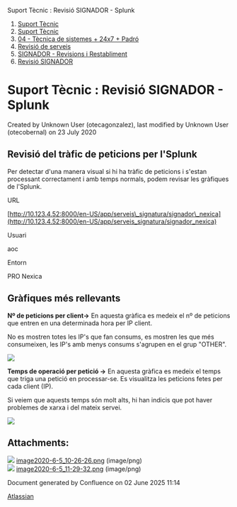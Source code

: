 Suport Tècnic : Revisió SIGNADOR - Splunk  

1.  [Suport Tècnic](index.md)
2.  [Suport Tècnic](13893782.md)
3.  [04 - Tècnica de sistemes + 24x7 + Padró](26313202.md)
4.  [Revisió de serveis](36340340.md)
5.  [SIGNADOR - Revisions i Restabliment](SIGNADOR---Revisions-i-Restabliment_41521238.md)
6.  [Revisió SIGNADOR](41517057.md)

Suport Tècnic : Revisió SIGNADOR - Splunk
=========================================

Created by Unknown User (otecagonzalez), last modified by Unknown User (otecobernal) on 23 July 2020

Revisió del tràfic de peticions per l'Splunk
--------------------------------------------

Per detectar d'una manera visual si hi ha tràfic de peticions i s'estan processant correctament i amb temps normals, podem revisar les gràfiques de l'Splunk. 

URL

[http://10.123.4.52:8000/en-US/app/serveis\_signatura/signador\_nexica](http://10.123.4.52:8000/en-US/app/serveis_signatura/signador_nexica)

Usuari

aoc

Entorn

PRO Nexica

Gràfiques més rellevants
------------------------

**Nº de peticions per client→** En aquesta gràfica es medeix el nº de peticions que entren en una determinada hora per IP client. 

No es mostren totes les IP's que fan consums, es mostren les que més consumeixen, les IP's amb menys consums s'agrupen en el grup "OTHER". 

![](attachments/41517067/41517068.png)

  

  

**Temps de operació per petició →** En aquesta gràfica es medeix el temps que triga una petició en processar-se. Es visualitza les peticions fetes per cada client (IP). 

Si veiem que aquests temps són molt alts, hi han indicis que pot haver problemes de xarxa i del mateix servei. 

![](attachments/41517067/41517070.png)

  

  

  

Attachments:
------------

![](images/icons/bullet_blue.gif) [image2020-6-5\_10-26-26.png](attachments/41517067/41517068.png) (image/png)  
![](images/icons/bullet_blue.gif) [image2020-6-5\_11-29-32.png](attachments/41517067/41517070.png) (image/png)  

Document generated by Confluence on 02 June 2025 11:14

[Atlassian](http://www.atlassian.com/)